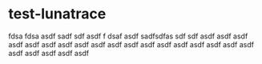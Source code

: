 # test-lunatrace
fdsa
fdsa
asdf
sadf
sdf
asdf
f
dsaf
asdf
sadfsdfas
sdf
sdf
asdf
asdf
asdf
asdf
asdf
asdf
asdf
asdf
asdf
asdf
asdf
asdf
asdf
asdf
asdf
asdf
asdf
asdf
asdf
asdf
asdf
asdf
asdf
